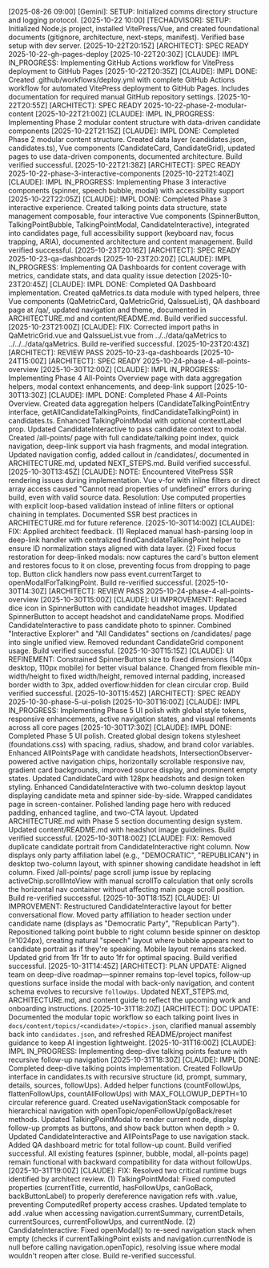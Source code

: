 [2025-08-26 09:00] [Gemini]: SETUP: Initialized comms directory structure and logging protocol.
[2025-10-22 10:00] [TECHADVISOR]: SETUP: Initialized Node.js project, installed VitePress/Vue, and created foundational documents (gitignore, architecture, next-steps, manifest). Verified base setup with dev server.
[2025-10-22T20:15Z] [ARCHITECT]: SPEC READY 2025-10-22-gh-pages-deploy
[2025-10-22T20:30Z] [CLAUDE]: IMPL IN_PROGRESS: Implementing GitHub Actions workflow for VitePress deployment to GitHub Pages
[2025-10-22T20:35Z] [CLAUDE]: IMPL DONE: Created .github/workflows/deploy.yml with complete GitHub Actions workflow for automated VitePress deployment to GitHub Pages. Includes documentation for required manual GitHub repository settings.
[2025-10-22T20:55Z] [ARCHITECT]: SPEC READY 2025-10-22-phase-2-modular-content
[2025-10-22T21:00Z] [CLAUDE]: IMPL IN_PROGRESS: Implementing Phase 2 modular content structure with data-driven candidate components
[2025-10-22T21:15Z] [CLAUDE]: IMPL DONE: Completed Phase 2 modular content structure. Created data layer (candidates.json, candidates.ts), Vue components (CandidateCard, CandidateGrid), updated pages to use data-driven components, documented architecture. Build verified successful.
[2025-10-22T21:38Z] [ARCHITECT]: SPEC READY 2025-10-22-phase-3-interactive-components
[2025-10-22T21:40Z] [CLAUDE]: IMPL IN_PROGRESS: Implementing Phase 3 interactive components (spinner, speech bubble, modal) with accessibility support
[2025-10-22T22:05Z] [CLAUDE]: IMPL DONE: Completed Phase 3 interactive experience. Created talking points data structure, state management composable, four interactive Vue components (SpinnerButton, TalkingPointBubble, TalkingPointModal, CandidateInteractive), integrated into candidates page, full accessibility support (keyboard nav, focus trapping, ARIA), documented architecture and content management. Build verified successful.
[2025-10-23T20:16Z] [ARCHITECT]: SPEC READY 2025-10-23-qa-dashboards
[2025-10-23T20:20Z] [CLAUDE]: IMPL IN_PROGRESS: Implementing QA Dashboards for content coverage with metrics, candidate stats, and data quality issue detection
[2025-10-23T20:45Z] [CLAUDE]: IMPL DONE: Completed QA Dashboard implementation. Created qaMetrics.ts data module with typed helpers, three Vue components (QaMetricCard, QaMetricGrid, QaIssueList), QA dashboard page at /qa/, updated navigation and theme, documented in ARCHITECTURE.md and content/README.md. Build verified successful.
[2025-10-23T21:00Z] [CLAUDE]: FIX: Corrected import paths in QaMetricGrid.vue and QaIssueList.vue from ../../data/qaMetrics to ../../../data/qaMetrics. Build re-verified successful.
[2025-10-23T20:43Z] [ARCHITECT]: REVIEW PASS 2025-10-23-qa-dashboards
[2025-10-24T15:00Z] [ARCHITECT]: SPEC READY 2025-10-24-phase-4-all-points-overview
[2025-10-30T12:00Z] [CLAUDE]: IMPL IN_PROGRESS: Implementing Phase 4 All-Points Overview page with data aggregation helpers, modal context enhancements, and deep-link support
[2025-10-30T13:30Z] [CLAUDE]: IMPL DONE: Completed Phase 4 All-Points Overview. Created data aggregation helpers (CandidateTalkingPointEntry interface, getAllCandidateTalkingPoints, findCandidateTalkingPoint) in candidates.ts. Enhanced TalkingPointModal with optional contextLabel prop. Updated CandidateInteractive to pass candidate context to modal. Created /all-points/ page with full candidate/talking point index, quick navigation, deep-link support via hash fragments, and modal integration. Updated navigation config, added callout in /candidates/, documented in ARCHITECTURE.md, updated NEXT_STEPS.md. Build verified successful.
[2025-10-30T13:45Z] [CLAUDE]: NOTE: Encountered VitePress SSR rendering issues during implementation. Vue v-for with inline filters or direct array access caused "Cannot read properties of undefined" errors during build, even with valid source data. Resolution: Use computed properties with explicit loop-based validation instead of inline filters or optional chaining in templates. Documented SSR best practices in ARCHITECTURE.md for future reference.
[2025-10-30T14:00Z] [CLAUDE]: FIX: Applied architect feedback. (1) Replaced manual hash-parsing loop in deep-link handler with centralized findCandidateTalkingPoint helper to ensure ID normalization stays aligned with data layer. (2) Fixed focus restoration for deep-linked modals: now captures the card's button element and restores focus to it on close, preventing focus from dropping to page top. Button click handlers now pass event.currentTarget to openModalForTalkingPoint. Build re-verified successful.
[2025-10-30T14:30Z] [ARCHITECT]: REVIEW PASS 2025-10-24-phase-4-all-points-overview
[2025-10-30T15:00Z] [CLAUDE]: UI IMPROVEMENT: Replaced dice icon in SpinnerButton with candidate headshot images. Updated SpinnerButton to accept headshot and candidateName props. Modified CandidateInteractive to pass candidate photo to spinner. Combined "Interactive Explorer" and "All Candidates" sections on /candidates/ page into single unified view. Removed redundant CandidateGrid component usage. Build verified successful.
[2025-10-30T15:15Z] [CLAUDE]: UI REFINEMENT: Constrained SpinnerButton size to fixed dimensions (140px desktop, 110px mobile) for better visual balance. Changed from flexible min-width/height to fixed width/height, removed internal padding, increased border width to 3px, added overflow:hidden for clean circular crop. Build verified successful.
[2025-10-30T15:45Z] [ARCHITECT]: SPEC READY 2025-10-30-phase-5-ui-polish
[2025-10-30T16:00Z] [CLAUDE]: IMPL IN_PROGRESS: Implementing Phase 5 UI polish with global style tokens, responsive enhancements, active navigation states, and visual refinements across all core pages
[2025-10-30T17:30Z] [CLAUDE]: IMPL DONE: Completed Phase 5 UI polish. Created global design tokens stylesheet (foundations.css) with spacing, radius, shadow, and brand color variables. Enhanced AllPointsPage with candidate headshots, IntersectionObserver-powered active navigation chips, horizontally scrollable responsive nav, gradient card backgrounds, improved source display, and prominent empty states. Updated CandidateCard with 128px headshots and design token styling. Enhanced CandidateInteractive with two-column desktop layout displaying candidate meta and spinner side-by-side. Wrapped candidates page in screen-container. Polished landing page hero with reduced padding, enhanced tagline, and two-CTA layout. Updated ARCHITECTURE.md with Phase 5 section documenting design system. Updated content/README.md with headshot image guidelines. Build verified successful.
[2025-10-30T18:00Z] [CLAUDE]: FIX: Removed duplicate candidate portrait from CandidateInteractive right column. Now displays only party affiliation label (e.g., "DEMOCRATIC", "REPUBLICAN") in desktop two-column layout, with spinner showing candidate headshot in left column. Fixed /all-points/ page scroll jump issue by replacing activeChip.scrollIntoView with manual scrollTo calculation that only scrolls the horizontal nav container without affecting main page scroll position. Build re-verified successful.
[2025-10-30T18:15Z] [CLAUDE]: UI IMPROVEMENT: Restructured CandidateInteractive layout for better conversational flow. Moved party affiliation to header section under candidate name (displays as "Democratic Party", "Republican Party"). Repositioned talking point bubble to right column beside spinner on desktop (≥1024px), creating natural "speech" layout where bubble appears next to candidate portrait as if they're speaking. Mobile layout remains stacked. Updated grid from 1fr 1fr to auto 1fr for optimal spacing. Build verified successful.
[2025-10-31T14:45Z] [ARCHITECT]: PLAN UPDATE: Aligned team on deep-dive roadmap—spinner remains top-level topics, follow-up questions surface inside the modal with back-only navigation, and content schema evolves to recursive `followUps`. Updated NEXT_STEPS.md, ARCHITECTURE.md, and content guide to reflect the upcoming work and onboarding instructions.
[2025-10-31T18:20Z] [ARCHITECT]: DOC UPDATE: Documented the modular topic workflow so each talking point lives in `docs/content/topics/<candidate>/<topic>.json`, clarified manual assembly back into `candidates.json`, and refreshed README/project manifest guidance to keep AI ingestion lightweight.
[2025-10-31T16:00Z] [CLAUDE]: IMPL IN_PROGRESS: Implementing deep-dive talking points feature with recursive follow-up navigation
[2025-10-31T18:30Z] [CLAUDE]: IMPL DONE: Completed deep-dive talking points implementation. Created FollowUp interface in candidates.ts with recursive structure (id, prompt, summary, details, sources, followUps). Added helper functions (countFollowUps, flattenFollowUps, countAllFollowUps) with MAX_FOLLOWUP_DEPTH=10 circular reference guard. Created useNavigationStack composable for hierarchical navigation with openTopic/openFollowUp/goBack/reset methods. Updated TalkingPointModal to render current node, display follow-up prompts as buttons, and show back button when depth > 0. Updated CandidateInteractive and AllPointsPage to use navigation stack. Added QA dashboard metric for total follow-up count. Build verified successful. All existing features (spinner, bubble, modal, all-points page) remain functional with backward compatibility for data without followUps.
[2025-10-31T19:00Z] [CLAUDE]: FIX: Resolved two critical runtime bugs identified by architect review. (1) TalkingPointModal: Fixed computed properties (currentTitle, currentId, hasFollowUps, canGoBack, backButtonLabel) to properly dereference navigation refs with .value, preventing ComputedRef property access crashes. Updated template to add .value when accessing navigation.currentSummary, currentDetails, currentSources, currentFollowUps, and currentNode. (2) CandidateInteractive: Fixed openModal() to re-seed navigation stack when empty (checks if currentTalkingPoint exists and navigation.currentNode is null before calling navigation.openTopic), resolving issue where modal wouldn't reopen after close. Build re-verified successful.
